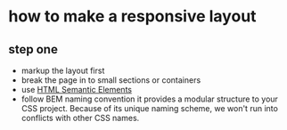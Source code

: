 # how to make a responsive layout

## step one 
- markup the layout first
- break the page in to small sections or containers 
- use [HTML Semantic Elements](https://www.w3schools.com/html/html5_semantic_elements.asp)
- follow BEM naming convention it provides a modular structure to your CSS project. Because of its unique naming scheme, we won't run into conflicts with other CSS names. 
